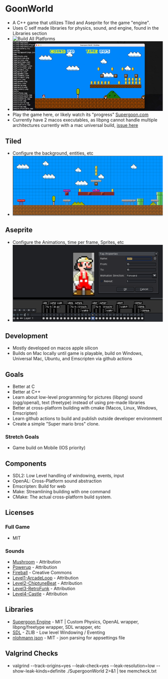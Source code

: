 # GoonWorld
- A C++ game that utilizes Tiled and Aseprite for the game "engine".
- Uses C self made libraries for physics, sound, and engine, found in the Libraries section
- ![Build All Platforms]( https://github.com/kjblanchard/GoonWorld/actions/workflows/test.yml/badge.svg)
- ![Status Picture](https://github.com/kjblanchard/GoonWorld/blob/master/img/status.gif?raw=true)
- Play the game here, or likely watch its "progress" [Supergoon.com](https://world.supergoon.com)
- Currently have 2 macos executables, as libpng cannot handle multiple architectures currently with a mac universal build, [issue here]()

## Tiled
- Configure the background, entities, etc
- ![Tiled](https://github.com/kjblanchard/GoonWorld/blob/master/img/tiled.png?raw=true)

## Aseprite
- Configure the Animations, time per frame, Sprites, etc
- ![Tiled](https://github.com/kjblanchard/GoonWorld/blob/master/img/aseprite.png?raw=true)

## Development
- Mostly developed on macos apple silicon
- Builds on Mac locally until game is playable, build on Windows, Universal Mac, Ubuntu, and Emscripten via github actions

## Goals
- Better at C
- Better at C++
- Learn about low-level programming for pictures (libpng) sound (ogg/openal), text (freetype) instead of using pre-made libraries
- Better at cross-platform building with cmake (Macos, Linux, Windows, Emscripten)
- Learn github actions to build and publish outside developer environment
- Create a simple "Super mario bros" clone.

### Stretch Goals
- Game build on Mobile (IOS priority)

## Components
- SDL2: Low Level handling of windowing, events, input
- OpenAL: Cross-Platform sound abstraction
- Emscripten: Build for web
- Make: Streamlining building with one command
- CMake: The actual cross-platform build system.

## Licenses
### Full Game
- MIT
### Sounds
- [Mushroom](https://freesound.org/people/timgormly/sounds/170155/) - Attribution
- [Powerup](https://freesound.org/people/ProjectsU012/sounds/341629/) - Attribution
- [Fireball](https://freesound.org/people/adh.dreaming/sounds/615576/) - Creative Commons
- [Level1-ArcadeLoop](https://freesound.org/people/joshuaempyre/sounds/251461/) - Attribution
- [Level2-ChiptuneBeat](https://freesound.org/people/YipYep/sounds/679167/) - Attribution
- [Level3-RetroFunk](https://freesound.org/people/sonically_sound/sounds/624874/) - Attribution
- [Level4-Castle](https://freesound.org/people/Sirkoto51/sounds/416632/) - Attribution

## Libraries
- [Supergoon Engine](https://github.com/supergoongaming/sg_engine) - MIT | Custom Physics, OpenAL wrapper, libpng/freetype wrapper, SDL wrapper, etc
- [SDL](https://www.libsdl.org/license.php) - ZLIB - Low level Windowing / Eventing
- [nlohmann json](https://github.com/nlohmann/json) - MIT - json parsing for appsettings file

## Valgrind Checks
- valgrind --track-origins=yes --leak-check=yes --leak-resolution=low --show-leak-kinds=definite ./SupergoonWorld 2>&1 | tee memcheck.txt